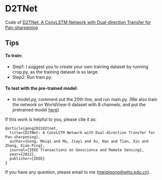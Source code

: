 # D2TNet
Code of [D2TNet: A ConvLSTM Network with Dual-direction Transfer for Pan-sharpening](https://ieeexplore.ieee.org/abstract/document/9761261)

Tips
---------
#### To train:<br>
* Step1: I suggest you to create your own training dataset by running crop.py, as the training dataset is so large.
* Step2: Run train.py.

#### To test with the pre-trained model:<br>
* In model.py, comment out the 20th line, and run main.py.
  (We also train the network on WorldView-II dataset with 8 channels, and put the pretrained model [here](https://github.com/Meiqi-Gong/PSDNet/tree/main/D2TNet_models_WV2))

If this work is helpful to you, please cite it as:
```
@article{gong2022d2tnet,
  title={D2TNet: A ConvLSTM Network with Dual-direction Transfer for Pan-sharpening},
  author={Gong, Meiqi and Ma, Jiayi and Xu, Han and Tian, Xin and Zhang, Xiao-Ping},
  journal={IEEE Transactions on Geoscience and Remote Sensing},
  year={2022},
  publisher={IEEE}
}
```

If you have any question, please email to me (meiqigong@whu.edu.cn).
